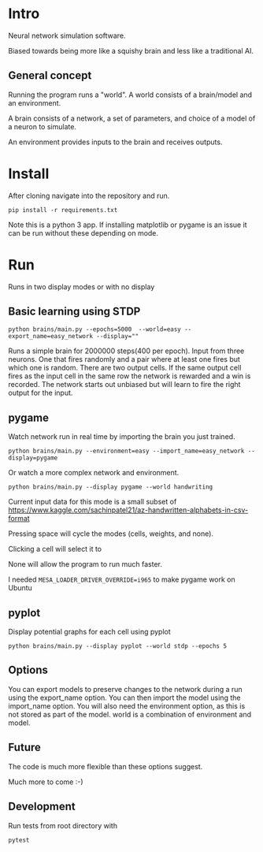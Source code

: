 # Intro

Neural network simulation software.

Biased towards being more like a squishy brain and less like a traditional AI.

## General concept

Running the program runs a "world". A world consists of a brain/model and an environment.

A brain consists of a network, a set of parameters, and choice of a model of a neuron to simulate.

An environment provides inputs to the brain and receives outputs.

# Install

After cloning navigate into the repository and run.

`pip install -r requirements.txt`

Note this is a python 3 app.
If installing matplotlib or pygame is an issue it can be run without these depending on mode.

# Run

Runs in two display modes or with no display

## Basic learning using STDP

`python brains/main.py --epochs=5000  --world=easy --export_name=easy_network --display="" `

Runs a simple brain for 2000000 steps(400 per epoch). Input from three neurons. One that fires randomly and a pair where at least one fires but which one is random. There are two output cells. If the same output cell fires as the input cell in the same row the network is rewarded and a win is recorded. The network starts out unbiased but will learn to fire the right output for the input.

## pygame

Watch network run in real time by importing the brain you just trained.

`python brains/main.py --environment=easy --import_name=easy_network --display=pygame`

Or watch a more complex network and environment.

`python brains/main.py --display pygame --world handwriting`

Current input data for this mode is a small subset of https://www.kaggle.com/sachinpatel21/az-handwritten-alphabets-in-csv-format

Pressing space will cycle the modes (cells, weights, and none).

Clicking a cell will select it to 

None will allow the program to run much faster.

I needed
`MESA_LOADER_DRIVER_OVERRIDE=i965`
to make pygame work on Ubuntu

## pyplot

Display potential graphs for each cell using pyplot

`python brains/main.py --display pyplot --world stdp --epochs 5`

## Options

You can export models to preserve changes to the network during a run using the export_name option.
You can then import the model using the import_name option. You will also need the environment option, as this is not stored as part of the model. world is a combination of environment and model.


## Future

The code is much more flexible than these options suggest.

Much more to come :-)

## Development

Run tests from root directory with

`pytest`